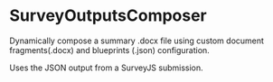 # SurveyOutputsComposer
Dynamically compose a summary .docx file using custom document fragments(.docx) and blueprints (.json) configuration.

Uses the JSON output from a SurveyJS submission.

